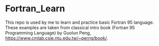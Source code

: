 # Fortran_Learn
This repo is used by me to learn and practice basic Fortran 95 language. These examples are taken from classical intro book (Fortran 95 Programming Language) by Guolun Peng, https://www.cmlab.csie.ntu.edu.tw/~perng/book/.
